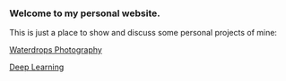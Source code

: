 ### Welcome to my personal website.
This is just a place to show and discuss some personal projects of mine:

[Waterdrops Photography](/waterdrops/)

[Deep Learning](https://github.com/raulfragoso/deep-learning)
